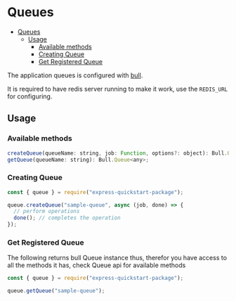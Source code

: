 # Queues
- [Queues](#queues)
  - [Usage](#usage)
    - [Available methods](#available-methods)
    - [Creating Queue](#creating-queue)
    - [Get Registered Queue](#get-registered-queue)
  

The application queues is configured with [bull](https://www.npmjs.com/package/bull).

It is required to have redis server running to make it work, use the `REDIS_URL` for configuring.

## Usage

### Available methods
```javascript
createQueue(queueName: string, job: Function, options?: object): Bull.Queue<any>;
getQueue(queueName: string): Bull.Queue<any>;
```

### Creating Queue
```javascript
const { queue } = require("express-quickstart-package");

queue.createQueue("sample-queue", async (job, done) => {
  // perform operations
  done(); // completes the operation
});
```

### Get Registered Queue

The following returns bull Queue instance thus, therefor you have access to all the methods it has, check Queue api for available methods

```javascript
const { queue } = require("express-quickstart-package");

queue.getQueue("sample-queue");
```